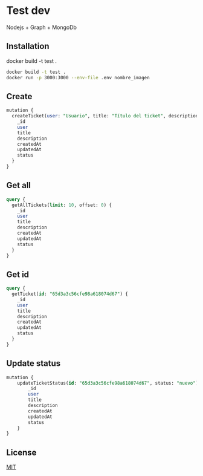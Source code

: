 # Test dev

Nodejs + Graph + MongoDb

## Installation

docker build -t test .

```bash
docker build -t test .
docker run -p 3000:3000 --env-file .env nombre_imagen
```

## Create

```sql
mutation {
  createTicket(user: "Usuario", title: "Título del ticket", description: "Descripción del ticket") {
    _id
    user
    title
    description
    createdAt
    updatedAt
    status
  }
}
```

## Get all

```sql
query {
  getAllTickets(limit: 10, offset: 0) {
    _id
    user
    title
    description
    createdAt
    updatedAt
    status
  }
}
```

## Get id

```sql
query {
  getTicket(id: "65d3a3c56cfe98a618074d67") {
    _id
    user
    title
    description
    createdAt
    updatedAt
    status
  }
}
```

## Update status

```sql
mutation {
    updateTicketStatus(id: "65d3a3c56cfe98a618074d67", status: "nuevo") {
        _id
        user
        title
        description
        createdAt
        updatedAt
        status
    }
}
```

## License

[MIT](https://choosealicense.com/licenses/mit/)

